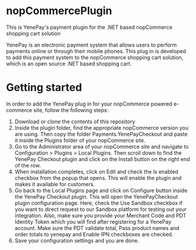 # nopCommercePlugin
This is YenePay's payment plugin for the .NET based nopCommerce shopping cart solution

YenePay is an electronic payment system that allows users to perform payments online or through their mobile phones. This plug in is developed to add this payment system to the nopCommerce shopping cart solution, which is an open source .NET based shopping cart.

# Getting started
In order to add the YenePay plug in for your nopCommerce powered e-commerce site, follow the following steps:

1. Download or clone the contents of this repository
2. Inside the plugin folder, find the appropriate nopCommerce version you are using. Then copy the folder Payments.YenePayCheckout and paste it inside the Plugins folder of your nopCommerce site.
3. Go to the Administrator area of your nopCommerce site and navigate to Configuration > Plugins > Local Plugins. Then scroll down to find the YenePay Checkout plugin and click on the Install button on the right end of the row.
4. When installation completes, click on Edit and check the Is enabled checkbox from the popup that opens. This will enable the plugin and makes it available for customers.
5. Go back to the Local Plugins page and click on Configure button inside the YenePay Checkout plugin. This will open the YenePayCheckout plugin configuration page. Here, check the Use Sandbox checkbox if you want to direct request to our Sandbox platform for testing out your integration. 
Also, make sure you provide your Merchant Code and PDT Identity Token which you will find after registering for a YenePay account. Make sure the PDT validate total, Pass product names and order totals to yenepay and Enable IPN checkboxes are checked.
6. Save your configuration settings and you are done.

